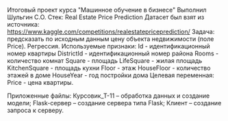 Итоговый проект курса "Машинное обучение в бизнесе"
Выполнил Шульгин С.О.
Стек:
Real Estate Price Prediction
Датасет был взят из источника:
https://www.kaggle.com/competitions/realestatepriceprediction/
Задача: предсказать по исходным данным цену объекта недвижимости (поле Price). Регрессия.
Используемые признаки:
Id - идентификационный номер квартиры
DistrictId - идентификационный номер района
Rooms - количество комнат
Square - площадь
LifeSquare - жилая площадь
KitchenSquare - площадь кухни
Floor - этаж
HouseFloor - количество этажей в доме
HouseYear - год постройки дома
Целевая переменная:
Price - цена квартиры.

Приложенные файлы: 
Курсовик_Т-11 – обработка данных и создание модели;
Flask-сервер – создание сервера типа Flask;
Клиент – создание запроса к серверу.
